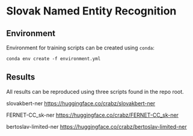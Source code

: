 # Slovak Named Entity Recognition

## Environment

Environment for training scripts can be created using `conda`:

```
conda env create -f environment.yml
```

## Results

All results can be reproduced using three scripts found in the repo root.


slovakbert-ner https://huggingface.co/crabz/slovakbert-ner

FERNET-CC_sk-ner https://huggingface.co/crabz/FERNET-CC_sk-ner

bertoslav-limited-ner https://huggingface.co/crabz/bertoslav-limited-ner

